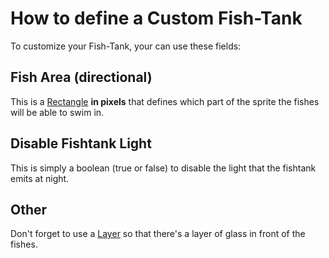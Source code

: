 # How to define a Custom Fish-Tank

To customize your Fish-Tank, your can use these fields:

## Fish Area (directional)

This is a [Rectangle](https://github.com/Leroymilo/FurnitureFramework/blob/main/doc/Structures/Rectangle.md) **in pixels** that defines which part of the sprite the fishes will be able to swim in.

## Disable Fishtank Light

This is simply a boolean (true or false) to disable the light that the fishtank emits at night.

## Other

Don't forget to use a [Layer](https://github.com/Leroymilo/FurnitureFramework/blob/main/doc/Furniture.md#layers) so that there's a layer of glass in front of the fishes.